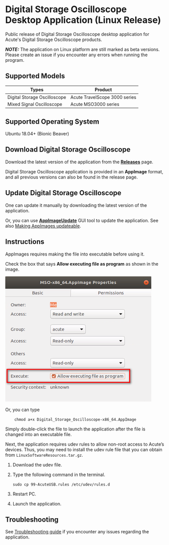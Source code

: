 # Digital Storage Oscilloscope Desktop Application (Linux Release)

Public release of Digital Storage Oscilloscope desktop application for Acute's Digital
Storage Oscilloscope products.

**_NOTE:_** The application on Linux platform are still marked as beta versions. Please create an issue if you encounter any errors when running the program.

## Supported Models

| Types                        | Product                                       |
| ---------------------------- | --------------------------------------------- |
| Digital Storage Oscilloscope | Acute TravelScope 3000 series                 |
| Mixed Signal Oscilloscope    | Acute MSO3000 series                          |

## Supported Operating System

Ubuntu 18.04+ (Bionic Beaver)

## Download Digital Storage Oscilloscope

Download the latest version of the application from the [**Releases**](https://github.com/acute-technology-inc/tba-release/releases/latest) page.

Digital Storage Oscilloscope application is provided in an **AppImage** format, and all previous versions can also be found in the release page.

## Update Digital Storage Oscilloscope

One can update it manually by downloading the latest version of the application.

Or, you can use [**AppImageUpdate**](https://github.com/AppImageCommunity/AppImageUpdate) GUI tool to update the application.
See also [Making AppImages updateable](https://docs.appimage.org/packaging-guide/optional/updates.html#via-appimageupdate-built-into-the-appimage).

## Instructions

AppImages requires making the file into executable before using it.

Check the box that says **Allow executing file as program** as shown in the image.

![Demo Image](https://github.com/acute-technology-inc/dso-release/blob/main/res/image.png?raw=true)

Or, you can type

```
    chmod a+x Digital_Storage_Oscilloscope-x86_64.AppImage
```

Simply double-click the file to launch the application after the file is changed into an executable file.

Next, the application requires udev rules to allow non-root access to Acute’s
devices. Thus, you may need to install the udev rule file that you can obtain from
`LinuxSoftwareResources.tar.gz`.

1.	Download the udev file.
2.	Type the following command in the terminal.

    ```
    sudo cp 99-AcuteUSB.rules /etc/udev/rules.d
    ```

3.	Restart PC.
4.	Launch the application.

## Troubleshooting

See [Troubleshooting guide](https://github.com/acute-technology-inc/dso-release/blob/main/TROUBLESHOOTING.md) if you encounter any issues regarding the application.

